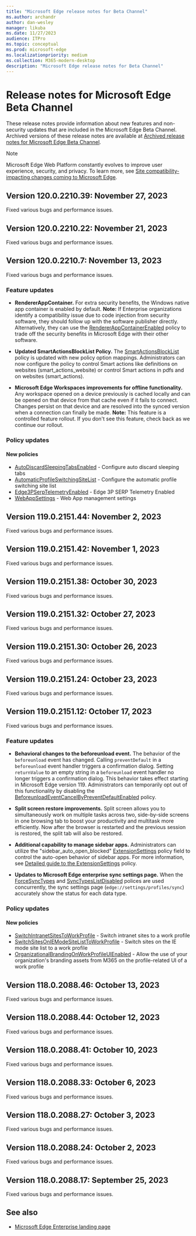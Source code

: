 ```yaml
---
title: "Microsoft Edge release notes for Beta Channel"
ms.author: archandr
author: dan-wesley
manager: likuba
ms.date: 11/27/2023
audience: ITPro
ms.topic: conceptual
ms.prod: microsoft-edge
ms.localizationpriority: medium
ms.collection: M365-modern-desktop
description: "Microsoft Edge release notes for Beta Channel"
---
```


# Release notes for Microsoft Edge Beta Channel

These release notes provide information about new features and non-security updates that are included in the Microsoft Edge Beta Channel. Archived versions of these release notes are available at [Archived release notes for Microsoft Edge Beta Channel](./microsoft-edge-relnote-archive-beta-channel.md).

> [!NOTE]
> Microsoft Edge Web Platform constantly evolves to improve user experience, security, and privacy. To learn more, see [Site compatibility-impacting changes coming to Microsoft Edge](/microsoft-edge/web-platform/site-impacting-changes).

## Version 120.0.2210.39: November 27, 2023

Fixed various bugs and performance issues.

## Version 120.0.2210.22: November 21, 2023

Fixed various bugs and performance issues.

## Version 120.0.2210.7: November 13, 2023

Fixed various bugs and performance issues.

### Feature updates

- **RendererAppContainer.** For extra security benefits, the Windows native app container is enabled by default. **Note:** If Enterprise organizations identify a compatibility issue due to code injection from security software, they should follow up with the software publisher directly. Alternatively, they can use the [RendererAppContainerEnabled](/deployedge/microsoft-edge-policies#rendererappcontainerenabled) policy to trade off the security benefits in Microsoft Edge with their other software.

- **Updated SmartActionsBlockList Policy.**  The [SmartActionsBlockList](/deployedge/microsoft-edge-policies#smartactionsblocklist) policy is updated with new policy option mappings.  Administrators can now configure the policy to control Smart actions like definitions on websites (smart_actions_website) or control Smart actions in pdfs and on websites (smart_actions).

- **Microsoft Edge Workspaces improvements for offline functionality.**  Any workspace opened on a device previously is cached locally and can be opened on that device from that cache even if it fails to connect. Changes persist on that device and are resolved into the synced version when a connection can finally be made. **Note:** This feature is a controlled feature rollout. If you don't see this feature, check back as we continue our rollout.

### Policy updates

#### New policies

- [AutoDiscardSleepingTabsEnabled](/deployedge/microsoft-edge-policies#autodiscardsleepingtabsenabled) - Configure auto discard sleeping tabs
- [AutomaticProfileSwitchingSiteList](/deployedge/microsoft-edge-policies#automaticprofileswitchingsitelist) - Configure the automatic profile switching site list
- [Edge3PSerpTelemetryEnabled](/deployedge/microsoft-edge-policies#edge3pserptelemetryenabled) - Edge 3P SERP Telemetry Enabled
- [WebAppSettings](/deployedge/microsoft-edge-policies#webappsettings) - Web App management settings

## Version 119.0.2151.44: November 2, 2023

Fixed various bugs and performance issues.

## Version 119.0.2151.42: November 1, 2023

Fixed various bugs and performance issues.

## Version 119.0.2151.38: October 30, 2023

Fixed various bugs and performance issues.

## Version 119.0.2151.32: October 27, 2023

Fixed various bugs and performance issues.

## Version 119.0.2151.30: October 26, 2023

Fixed various bugs and performance issues.

## Version 119.0.2151.24: October 23, 2023

Fixed various bugs and performance issues.

## Version 119.0.2151.12: October 17, 2023

Fixed various bugs and performance issues.

### Feature updates

- **Behavioral changes to the beforeunload event.** The behavior of the `beforeunload` event has changed. Calling `preventDefault` in a `beforeunload` event handler triggers a confirmation dialog. Setting `returnValue` to an empty string in a `beforeunload` event handler no longer triggers a confirmation dialog. This behavior takes effect starting in Microsoft Edge version 119. Administrators can temporarily opt out of this functionality by disabling the [BeforeunloadEventCancelByPreventDefaultEnabled](/deployedge/microsoft-edge-policies#beforeunloadeventcancelbypreventdefaultenabled) policy.

- **Split screen restore improvements.** Split screen allows you to simultaneously work on multiple tasks across two, side-by-side screens in one browsing tab to boost your productivity and multitask more efficiently. Now after the browser is restarted and the previous session is restored, the split tab will also be restored.

- **Additional capability to manage sidebar apps.** Administrators can utilize the "sidebar_auto_open_blocked" [ExtensionSettings](/deployedge/microsoft-edge-policies#extensionsettings) policy field to control the auto-open behavior of sidebar apps.  For more information, see [Detailed guide to the ExtensionSettings](/deployedge/microsoft-edge-manage-extensions-ref-guide) policy.

- **Updates to Microsoft Edge enterprise sync settings page.** When the [ForceSyncTypes](/deployedge/microsoft-edge-policies#forcesynctypes) and [SyncTypesListDisabled](/deployedge/microsoft-edge-policies#synctypeslistdisabled) polices are used concurrently, the sync settings page (`edge://settings/profiles/sync`) accurately show the status for each data type.

### Policy updates

#### New policies

- [SwitchIntranetSitesToWorkProfile](/deployedge/microsoft-edge-policies#switchintranetsitestoworkprofile) - Switch intranet sites to a work profile
- [SwitchSitesOnIEModeSiteListToWorkProfile](/deployedge/microsoft-edge-policies#switchsitesoniemodesitelisttoworkprofile) - Switch sites on the IE mode site list to a work profile
- [OrganizationalBrandingOnWorkProfileUIEnabled](/deployedge/microsoft-edge-policies#organizationalbrandingonworkprofileuienabled) - Allow the use of your organization's branding assets from M365 on the profile-related UI of a work profile

## Version 118.0.2088.46: October 13, 2023

Fixed various bugs and performance issues.

## Version 118.0.2088.44: October 12, 2023

Fixed various bugs and performance issues.

## Version 118.0.2088.41: October 10, 2023

Fixed various bugs and performance issues.

## Version 118.0.2088.33: October 6, 2023

Fixed various bugs and performance issues.

## Version 118.0.2088.27: October 3, 2023

Fixed various bugs and performance issues.

## Version 118.0.2088.24: October 2, 2023

Fixed various bugs and performance issues.

## Version 118.0.2088.17: September 25, 2023

Fixed various bugs and performance issues.

<!-- Version 118.0.2088.11: September 20, 2023 to Version 117.0.2045.12: August 29, 2023 -->
<!-- Version 117.0.2045.9: August 25, 2023 to Version 116.0.1938.36: July 31, 2023 -->
<!-- Version 116.0.1938.29: July 24, 2023 to Version 115.0.1901.9: June 15, 2023 -->
<!-- from Version 115.0.1901.7: June 13, 2023 to Version 114.0.1823.18: May 15, 2023 -->
<!-- Version 114.0.1823.11: May 9, 2023 to Version 113.0.1774.15: April 18, 2023 -->
<!-- Version 113.0.1774.9: April 12, 2023 to Version 112.0.1722.15: March 21, 2023 -->
<!-- from Version 112.0.1722.11: March 17, 2023 to Version 111.0.1661.22: February 24, 2023 -->
<!-- from Version 111.0.1661.15: February 16, 2023 to Version 110.0.1587.22: January 24, 2023 -->
<!--- from Version 110.0.1587.17: January 20, 2023 to Version 109.0.1518.23: December 14, 2022 -->
<!--- from Version 109.0.1518.14: December 7, 2022 to Version 108.0.1462.20: November 14, 2022 -->
<!--- from Version 108.0.1462.15: November 10, 2022 to Version 107.0.1418.13: October 18, 2022 -->
<!--- from Version 107.0.1418.8: October 13, 2022 to Version 106.0.1370.17: September 16, 2022 -->
<!-- from Version 106.0.1370.15: September 15, 2022 to Version Version 105.0.1343.10: August 19, 2022 ---->
<!--- from Version 105.0.1343.7: August 16, 2022 to Version 104.0.1293.21: July 14 ---->
<!--- from Version 104.0.1293.14: July 7 to Version 103.0.1264.17: June 6 ---->
<!--- from Version 103.0.1264.13: June 2 to Version 102.0.1245.12: May 13 ---->
<!--- from Version 102.0.1245.7: May 10 to Version 101.0.1210.14: April 12 ---->
<!--- from Version 101.0.1210.10: April 8 to Version 100.0.1185.12: March 18 --->
<!--- from Version 100.0.1185.10: March 17 to Version 99.0.1150.16: February 14 --->
<!--- From Version 99.0.1150.11: February 9 to Version 98.0.1108.27: January 19 --->
<!-- archive from Version 98.0.1108.23: January 14 to Version 97.0.1072.28: December 8 -->
<!--- Version 97.0.1072.21: December 1 to Version 96.0.1054.13: November 5  --->
<!--- archive from Version 96.0.1054.8: November 1 to Version 95.0.1020.14: October 5  --->
<!-- archive from version 95.0.1020.9: September 28 to version 94.0.992.14: September 7 -->
<!-- archive from Version 94.0.992.9: September 2 to Version 92.0.902.40: July 6 -->
<!--Archive from Version 92.0.902.22: June 21 to Version 89.0.774.23: February 8  -->
<!-- Archive from Version 87.0.664.18: October 26 to to version 89.0.774.18: February 3 --->
<!-- Archive from Version 87.0.664.12: October 20 to version 86.0.622.15: September 14 -->
<!--- Archived to version 86.0.622.11: September 9 ---->
<!--- Archived to version 85.0.564.18: July 28 ---->

## See also

- [Microsoft Edge Enterprise landing page](https://aka.ms/EdgeEnterprise)
